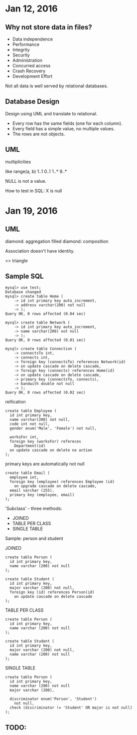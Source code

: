 Jan 12, 2016
============

Why not store data in files?
----------------------------

- Data independence
- Performance
- Integrity
- Security
- Administration
- Concurred access
- Crash Recovery
- Development Effort


Not all data is well served by relational databases.

Database Design
---------------

Design using UML and translate to relational.
- Every row has the same fields (one for each column).
- Every field has a simple value, no multiple values.
- The rows are not objects.

UML
---

multiplicities

like range(a, b)
1..1
0..1
1..\*
9..\*

NULL is not a value.

How to test in SQL: X is null

Jan 19, 2016
============

UML
---

diamond: aggregation
filled diamond: composition

Association doesn't have identity.

<<enumeraion>>
triangle

Sample SQL
----------

    mysql> use test;
    Database changed
    mysql> create table Home (
        -> id int primary key auto_increment,
        -> address varchar(200) not null
        -> );
    Query OK, 0 rows affected (0.04 sec)
    
    mysql> create table Network (
        -> id int primary key auto_increment,
        -> name varchar(200) not null
        -> );
    Query OK, 0 rows affected (0.01 sec)
    
    mysql> create table Connection (
        -> connectsTo int,
        -> connects int,
        -> foreign key (connectsTo) references Network(id)
        -> on update cascade on delete cascade,
        -> foreign key (connects) references Home(id)
        -> on update cascade on delete cascade,
        -> primary key (connectsTo, connects),
        -> bandwith double not null
        -> );
    Query OK, 0 rows affected (0.02 sec)

reification

    create table Employee (
      id int primary key,
      name varchar(200) not null,
      code int not null,
      gender enum('Male', 'Female') not null,
    
      worksFor int,
      foreign key (worksFor) refereces
        Department(id)
      on update cascade on delete no action
    );

primary keys are automatically not null

    create table Email (
      employee int,
      foreign key (employee) references Employee (id)
        on upgrade cascade on delete cascade,
      email varchar (255),
      primary key (employee, email)
    );

'Subclass' - three methods:

- JOINED
- TABLE PER CLASS
- SINGLE TABLE

Sample: person and student

JOINED

    create table Person (
      id int primary key,
      name varchar (200) not null  
    );
    
    create table Student (
      id int primary key,
      major varchar (200) not null,
      foreign key (id) references Person(id)
        on update cascade on delete cascade
    );

TABLE PER CLASS

    create table Person (
      id int primary key,
      name varchar (200) not null  
    );
    
    create table Student (
      id int primary key,
      major varchar (200) not null,
      name varchar (200) not null  
    );

SINGLE TABLE

    create table Person (
      id int primary key,
      name varchar (200) not null  
      major varchar (200),

      discriminator enum('Person', 'Student')
        not null,
      check (discriminator != 'Student' OR major is not null)
    );

TODO:
----
